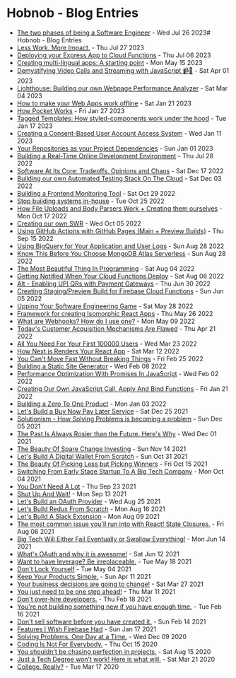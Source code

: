 # Hobnob - Blog Entries

- [The two phases of being a Software Engineer](the-two-phases-of-being-a-software-engineer.md)  -  Wed Jul 26 2023# Hobnob - Blog Entries
- [Less Work. More Impact.](less-work-more-impact.md)  -  Thu Jul 27 2023
- [Deploying your Express App to Cloud Functions](deploying-your-express-app-to-cloud-functions.md)  -  Thu Jul 06 2023
- [Creating multi-lingual apps: A starting point](creating-multi-lingual-apps.md)  -  Mon May 15 2023
- [Demystifying Video Calls and Streaming with JavaScript 📹🎤](demystifying-video-calls-and-streaming-with-javascript.md)  -  Sat Apr 01 2023
- [Lighthouse: Building our own Webpage Performance Analyzer](building-lighthouse-ourselves.md)  -  Sat Mar 04 2023
- [How to make your Web Apps work offline](how-to-make-your-web-apps-work-offline.md)  -  Sat Jan 21 2023
- [How Pocket Works](how-pocket-works.md)  -  Fri Jan 27 2023
- [Tagged Templates: How styled-components work under the hood](tagged-templates-how-styled-components-work.md)  -  Tue Jan 17 2023
- [Creating a Consent-Based User Account Access System](creating-a-consent-based-temp-access-system-for-end-user-support.md)  -  Wed Jan 11 2023
- [Your Repositories as your Project Dependencies](your-repositories-as-your-project-dependencies.md) - Sun Jan 01 2023
- [Building a Real-Time Online Development Environment](building-a-real-time-dev-environment-like-codesandbox.md) - Thu Jul 28 2022
- [Software At Its Core: Tradeoffs, Opinions and Chaos](software-at-its-core.md) - Sat Dec 17 2022
- [Building our own Automated Testing Stack On The Cloud](building-our-own-automated-testing-stack-on-the-cloud.md) - Sat Dec 03 2022
- [Building a Frontend Monitoring Tool](building-a-frontend-monitoring-tool.md) - Sat Oct 29 2022
- [Stop building systems in-house](the-problems-with-building-services-in-house.md) - Tue Oct 25 2022
- [How File Uploads and Body Parsers Work + Creating them ourselves](how-file-uploads-and-body-parsers-work.md) - Mon Oct 17 2022
- [Creating our own SWR](creating-our-own-swr.md) - Wed Oct 05 2022
- [Using GitHub Actions with GitHub Pages (Main + Preview Builds)](using-github-actions-with-github-pages-to-publish-preview-builds.md) - Thu Sep 15 2022
- [Using BigQuery for Your Application and User Logs](using-bigquery-for-your-application-user-logs.md) - Sun Aug 28 2022
- [Know This Before You Choose MongoDB Atlas Serverless](know-this-before-you-choose-mongodb-atlas-serverless.md) - Sun Aug 28 2022
- [The Most Beautiful Thing In Programming](the-most-beautiful-thing-in-programming) - Sat Aug 04 2022
- [Getting Notified When Your Cloud Functions Deploy](getting-notified-when-your-cloud-functions-deploy) - Sat Aug 06 2022
- [Alt - Enabling UPI QRs with Payment Gateways](alt-enabling-upi-qrs-to-pay-via-any-payment-method) - Thu Jun 30 2022
- [Creating Staging/Preview Build for Firebase Cloud Functions](creating-staging-or-preview-builds-for-firebase-cloud-functions) - Sun Jun 05 2022
- [Upping Your Software Engineering Game](upping-your-software-engineering-game) - Sat May 28 2022
- [Framework for creating Isomorphic React Apps](framework-for-creating-isomorphic-react-apps) - Thu May 26 2022
- [What are Webhooks? How do I use one?](what-are-webhooks-and-how-do-i-use-one) - Mon May 09 2022
- [Today's Customer Acquisition Mechanisms Are Flawed](todays-customer-acquisition-mechanisms-are-flawed) - Thu Apr 21 2022
- [All You Need For Your First 100000 Users](all-you-need-for-your-first-hundred-thousand-users) - Wed Mar 23 2022
- [How Next.js Renders Your React App](how-nextjs-renders-your-react-app) - Sat Mar 12 2022
- [You Can't Move Fast Without Breaking Things](you-cant-move-fast-without-breaking-things) - Fri Feb 25 2022
- [Building a Static Site Generator](building-a-static-site-generator) - Wed Feb 08 2022
- [Performance Optimization With Promises In JavaScript](performance-optimization-with-promises-in-javascript) - Wed Feb 02 2022
- [Creating Our Own JavaScript Call, Apply And Bind Functions](creating-our-own-javascript-call-apply-bind-functions) - Fri Jan 21 2022
- [Building a Zero To One Product](building-a-zero-to-one-product) - Mon Jan 03 2022
- [Let's Build a Buy Now Pay Later Service](lets-build-a-buy-now-pay-later-service.md) - Sat Dec 25 2021
- [Solutionism - How Solving Problems is becoming a problem](solutionism-how-solving-problems-that-dont-exist-is-becoming-a-problem.md) - Sun Dec 05 2021
- [The Past Is Always Rosier than the Future. Here's Why](the-past-is-always-rosier-than-the-future-here-is-why.md) - Wed Dec 01 2021
- [The Beauty Of Spare Change Investing](the-beauty-of-spare-change-investing.md) - Sun Nov 14 2021
- [Let's Build A Digital Wallet From Scratch](lets_build_a_digital_wallet_from_scratch.md) - Sun Oct 31 2021
- [The Beauty Of Picking Less but Picking Winners](the-beauty-of-picking-less-but-picking-winners.md) - Fri Oct 15 2021
- [Switching From Early Stage Startup To A Big Tech Company](switching-from-startup-to-big-tech-company.md) - Mon Oct 04 2021
- [You Don't Need A Lot](you-dont-need-a-lot.md) - Thu Sep 23 2021
- [Shut Up And Wait!](shut_up_and_wait.md) - Mon Sep 13 2021
- [Let's Build an OAuth Provider](lets-build-an-oauth-provider.md) - Wed Aug 25 2021
- [Let's Build Redux From Scratch](lets-create-redux-from-scratch-in-two-languages.md) - Mon Aug 16 2021
- [Let's Build A Slack Extension](lets_build_a_slack_extension.md) - Mon Aug 09 2021
- [The most common issue you'll run into with React! State Closures.](the_most_common_issue_youll_run_into_with_javascript.md) - Fri Aug 06 2021
- [Big Tech Will Either Fail Eventually or Swallow Everything!](big-tech-will-either-fail-eventually-or-swallow-everything.md) - Mon Jun 14 2021
- [What's OAuth and why it is awesome!](what-is-oauth-and-why-it-is-awesome.md) - Sat Jun 12 2021
- [Want to have leverage? Be irreplaceable.](want-to-have-leverage-be-irreplaceable.md) - Tue May 18 2021
- [Don't Lock Yourself](dont_lock_yourself.md) - Tue May 04 2021
- [Keep Your Products Simple.](keep_your_products_simple.md) - Sun Apr 11 2021
- [Your business decisions are going to change!](your_business_decisions_are_going_to_change.md) - Sat Mar 27 2021
- [You just need to be one step ahead!](you-just-have-to-be-one-step-ahead.md) - Thu Mar 11 2021
- [Don't over-hire developers.](dont-overhire-developers.md) - Thu Feb 18 2021
- [You're not building something new if you have enough time.](youre-not-building-something-new-if-you-have-enough-time.md) - Tue Feb 16 2021
- [Don't sell software before you have created it.](dont_sell_software_before_creating_it.md) - Sun Feb 14 2021
- [Features I Wish Firebase Had](features_i_wish_firebase_had.md) - Sun Jan 17 2021
- [Solving Problems. One Day at a Time.](solving-problems-one-day-at-a-time.md) - Wed Dec 09 2020
- [Coding Is Not For Everybody.](coding-is-not-for-everybody.md) - Thu Oct 15 2020
- [You shouldn't be chasing perfection in projects.](you-shouldnt-be-chasing-perfection-in-projects.md) - Sat Aug 15 2020
- [Just a Tech Degree won’t work! Here is what will.](a-tech-degree-wont-make-you-rich-here-is-what-will.md) - Sat Mar 21 2020
- [College. Really?](college-really.md) - Tue Mar 17 2020
